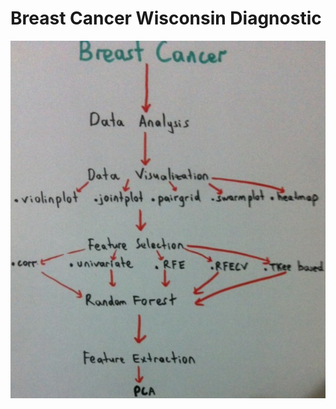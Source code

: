 # Breast Cancer Wisconsin Diagnostic

![alt text](https://github.com/easonzhang1220/Breast-Cancer-Wisconsin-Diagnostic/blob/master/src/pictures/k.jpg)
